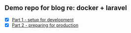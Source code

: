 ## Demo repo for blog re: docker + laravel

- [x] [Part 1 - setup for development](https://medium.com/@shakyShane/laravel-docker-part-1-setup-for-development-e3daaefaf3c)
- [x] [Part 2 - preparing for production](https://medium.com/@shakyShane/laravel-docker-part-2-preparing-for-production-9c6a024e9797)
